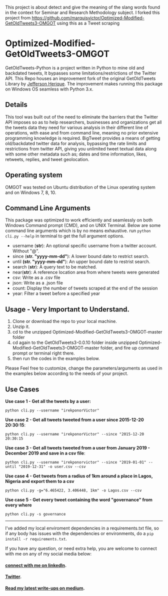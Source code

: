 This project is about detect and give the meaning of the slang words found in the context for Seminar and Research Methodology subject. 
I forked this project from https://github.com/marquisvictor/Optimized-Modified-GetOldTweets3-OMGOT using this as a Tweet scraping

# Optimized-Modified-GetOldTweets3-OMGOT
GetOldTweets-Python is a project written in Python to mine old and backdated tweets, It bypasses some limitations/restrictions of the Twitter API. This Repo houses an improvement fork of the original GetOldTweets Library by [Jefferson Herique](https://github.com/Jefferson-Henrique/GetOldTweets-python). The improvement makes running this package on Windows OS seamless with Python 3.x. 


 ## Details
 
This tool was built out of the need to eliminate the barriers that the Twitter API imposes so as to help researchers, businesses and organizations get all the tweets data they need for various analysis in their different line of operations, with ease and from command line, meaning no prior extensive programming knowledge is required. 
BigTweet provides a means of getting old/backdated twitter data for analysis, bypassing the rate limits and restrictions from twitter API, giving you unlimited tweet textual data along with some other metadata such as; dates and time information, likes, retweets, replies, and tweet geolocation.


## Operating system
OMGOT was tested on Ubuntu distribution of the Linux operating system and on Windows 7, 8, 10.



## Command Line Arguments

This package was optimized to work efficiently and seamlessly on both Windows Command prompt (CMD), and on UNIX Terminal. Below are some command line arguments which is by no means exhaustive. run `python cli.py --help` in terminal to get the full argument options.


  - username (**str**): An optional specific username from a twitter account. Without "@".
  - since (**str. "yyyy-mm-dd"**): A lower bound date to restrict search.
  - until **(str. "yyyy-mm-dd"**): An upper bound date to restrist search.
  - search (**str**): A query text to be matched.
  - near(**str**): A reference location area from where tweets were generated
  - csv: Write as a .csv file
  - json: Write as a .json file
  - count: Display the number of tweets scraped at the end of the session
  - year: Filter a tweet before a specified year


## Usage - Very Important to Understand.

1. Clone or download the repo to your local machine.
2. Unzip it.
3. cd to the unzipped Optimized-Modified-GetOldTweets3-OMGOT-master folder
4. cd again to the GetOldTweets3-0.0.10 folder inside unzipped Optimized-Modified-GetOldTweets3-OMGOT-master folder, and fire up command prompt or terminal right there. 
5. then run the codes in the examples below. 

Please Feel free to customize, change the parameters/arguments as used in the examples below according to the needs of your project. 

## Use Cases

**Use case 1 - Get all the tweets by a user:**

```
python cli.py --username "irekponorVictor"
``` 

**Use case 2 - Get all tweets tweeted from a user since 2015-12-20 20:30:15**:
```
python cli.py --username "irekponorVictor" --since "2015-12-20 20:30:15
```

**Use case 3 - Get all tweets tweeted from a user from January 2019 - December 2019 and save in a csv file**:
```
python cli.py --username "irekponorvictor" --since "2019-01-01" --until "2019-12-31" -o user.csv --csv
```

**Use case 4 - Get tweets from a radius of 1km around a place in Lagos, Nigeria and export them to a csv**
```
python cli.py -g="6.465422, 3.406448, 1km" -o Lagos.csv --csv
```

**Use case 5 - Get every tweet containing the word "governance" from every where**
```
python cli.py -s governance
```
---

I've added my local enviroment dependencies in a requirements.txt file, so if any body has issues with the dependencies or environments, do a ```pip install -r requirements.txt```.

If you have any question, or need extra help, you are welcome to connect with me on any of my social media below:

#### [connect with me on linkedIn](https://www.linkedin.com/in/veirekponor/).
#### [Twitter](https://twitter.com/IrekponorVictor).
#### [Read my latest write-ups on medium](https://medium.com/@IrekponorVictor).
